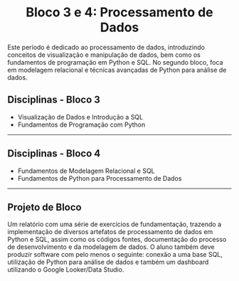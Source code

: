<h1 align="center"> Bloco 3 e 4: Processamento de Dados </h1>

Este período é dedicado ao processamento de dados, introduzindo conceitos de visualização e manipulação de dados, bem como os fundamentos de programação em Python e SQL. No segundo bloco, foca em modelagem relacional e técnicas avançadas de Python para análise de dados.

## Disciplinas - Bloco 3

- Visualização de Dados e Introdução a SQL
- Fundamentos de Programação com Python
________________________________________

## Disciplinas - Bloco 4

- Fundamentos de Modelagem Relacional e SQL
- Fundamentos de Python para Processamento de Dados
________________________________________

## Projeto de Bloco

Um relatório com uma série de exercícios de fundamentação, trazendo a implementação de diversos artefatos de processamento de dados em Python e SQL, assim como os códigos fontes, documentação do processo de desenvolvimento e da modelagem de dados. O aluno também deve produzir software com pelo menos o seguinte: conexão a uma base SQL, utilização de Python para análise de dados e também um dashboard utilizando o Google Looker/Data Studio.
